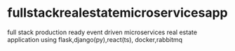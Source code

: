 # fullstackrealestatemicroservicesapp
full stack production ready event driven microservices real estate application using flask,django(py),react(ts), docker,rabbitmq
